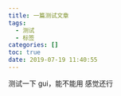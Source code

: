 ```yaml
---
title: 一篇测试文章
tags:
  - 测试
  - 标签
categories: []
toc: true
date: 2019-07-19 11:40:55
---
```


测试一下 gui，能不能用
感觉还行